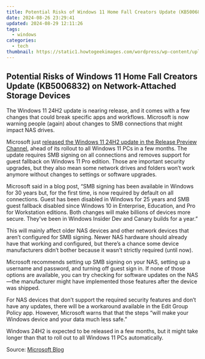 ```yaml
---
title: Potential Risks of Windows 11 Home Fall Creators Update (KB5006832) on Network-Attached Storage Devices
date: 2024-08-26 23:29:41
updated: 2024-08-29 12:11:26
tags:
  - windows
categories:
  - tech
thumbnail: https://static1.howtogeekimages.com/wordpress/wp-content/uploads/2023/08/windows-11-3.jpg
---
```


## Potential Risks of Windows 11 Home Fall Creators Update (KB5006832) on Network-Attached Storage Devices

The Windows 11 24H2 update is nearing release, and it comes with a few changes that could break specific apps and workflows. Microsoft is now warning people (again) about changes to SMB connections that might impact NAS drives.

 Microsoft just [released the Windows 11 24H2 update in the Release Preview Channel](https://some-knowledge.techidaily.com/in-2024-illumination-in-high-dynamic-range-a-smart-option/), ahead of its rollout to all Windows 11 PCs in a few months. The update requires SMB signing on all connections and removes support for guest fallback on Windows 11 Pro edition. Those are important security upgrades, but they also mean some network drives and folders won’t work anymore without changes to settings or software upgrades.

 Microsoft said in a blog post, “SMB signing has been available in Windows for 30 years but, for the first time, is now required by default on all connections. Guest has been disabled in Windows for 25 years and SMB guest fallback disabled since Windows 10 in Enterprise, Education, and Pro for Workstation editions. Both changes will make billions of devices more secure. They've been in Windows Insider Dev and Canary builds for a year.”

 This will mainly affect older NAS devices and other network devices that aren’t configured for SMB signing. Newer NAS hardware should already have that working and configured, but there’s a chance some device manufacturers didn’t bother because it wasn’t strictly required (until now).

 Microsoft recommends setting up SMB signing on your NAS, setting up a username and password, and turning off guest sign in. If none of those options are available, you can try checking for software updates on the NAS—the manufacturer might have implemented those features after the device was shipped.

 For NAS devices that don’t support the required security features and don’t have any updates, there will be a workaround available in the Edit Group Policy app. However, Microsoft warns that that the steps “will make your Windows device and your data much less safe.”

 Windows 24H2 is expected to be released in a few months, but it might take longer than that to roll out to all Windows 11 PCs automatically.

 Source: [Microsoft Blog](https://techcommunity.microsoft.com/t5/storage-at-microsoft/accessing-a-third-party-nas-with-smb-in-windows-11-24h2-may-fail/ba-p/4154300)

<ins class="adsbygoogle"
     style="display:block"
     data-ad-format="autorelaxed"
     data-ad-client="ca-pub-7571918770474297"
     data-ad-slot="1223367746"></ins>



<ins class="adsbygoogle"
     style="display:block"
     data-ad-client="ca-pub-7571918770474297"
     data-ad-slot="8358498916"
     data-ad-format="auto"
     data-full-width-responsive="true"></ins>
